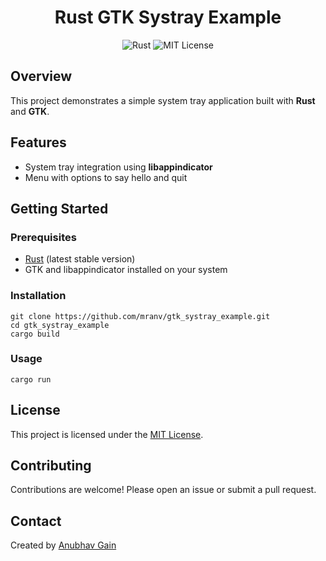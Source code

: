 <h1 align="center">Rust GTK Systray Example</h1>

<p align="center">
    <img src="https://img.shields.io/badge/language-Rust-blue.svg" alt="Rust">
    <img src="https://img.shields.io/badge/license-MIT-green.svg" alt="MIT License">
</p>

<h2>Overview</h2>
<p>This project demonstrates a simple system tray application built with <strong>Rust</strong> and <strong>GTK</strong>.</p>

<h2>Features</h2>
<ul>
    <li>System tray integration using <strong>libappindicator</strong></li>
    <li>Menu with options to say hello and quit</li>
</ul>

<h2>Getting Started</h2>

<h3>Prerequisites</h3>
<ul>
    <li><a href="https://www.rust-lang.org/tools/install">Rust</a> (latest stable version)</li>
    <li>GTK and libappindicator installed on your system</li>
</ul>

<h3>Installation</h3>
<pre><code>git clone https://github.com/mranv/gtk_systray_example.git
cd gtk_systray_example
cargo build
</code></pre>

<h3>Usage</h3>
<pre><code>cargo run
</code></pre>

<h2>License</h2>
<p>This project is licensed under the <a href="LICENSE">MIT License</a>.</p>

<h2>Contributing</h2>
<p>Contributions are welcome! Please open an issue or submit a pull request.</p>

<h2>Contact</h2>
<p>Created by <a href="https://github.com/mranv">Anubhav Gain</a></p>
